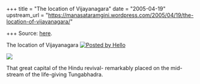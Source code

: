 +++
title = "The location of Vijayanagara"
date = "2005-04-19"
upstream_url = "https://manasataramgini.wordpress.com/2005/04/19/the-location-of-vijayanagara/"

+++
Source: [here](https://manasataramgini.wordpress.com/2005/04/19/the-location-of-vijayanagara/).

The location of Vijayanagara [![Posted by Hello](https://i0.wp.com/photos1.blogger.com/pbh.gif)](http://www.hello.com/)

[![](https://i2.wp.com/photos1.blogger.com/img/133/1300/400/hampi.jpg)](http://photos1.blogger.com/img/133/1300/640/hampi.jpg)

That great capital of the Hindu revival- remarkably placed on the mid-stream of the life-giving Tungabhadra.

